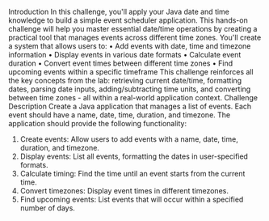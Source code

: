 Introduction
In this challenge, you'll apply your Java date and time knowledge to build a simple event scheduler application. This hands-on challenge will help you master essential date/time operations by creating a practical tool that manages events across different time zones.
You'll create a system that allows users to:
•	Add events with date, time and timezone information
•	Display events in various date formats
•	Calculate event duration
•	Convert event times between different time zones
•	Find upcoming events within a specific timeframe
This challenge reinforces all the key concepts from the lab: retrieving current date/time, formatting dates, parsing date inputs, adding/subtracting time units, and converting between time zones - all within a real-world application context.
Challenge Description
Create a Java application that manages a list of events. Each event should have a name, date, time, duration, and timezone. The application should provide the following functionality:
1.	Create events: Allow users to add events with a name, date, time, duration, and timezone.
2.	Display events: List all events, formatting the dates in user-specified formats.
3.	Calculate timing: Find the time until an event starts from the current time.
4.	Convert timezones: Display event times in different timezones.
5.	Find upcoming events: List events that will occur within a specified number of days.


